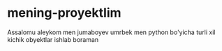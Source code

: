 # mening-proyektlim
Assalomu aleykom men jumaboyev umrbek men python bo'yicha turli xil kichik obyektlar ishlab boraman
